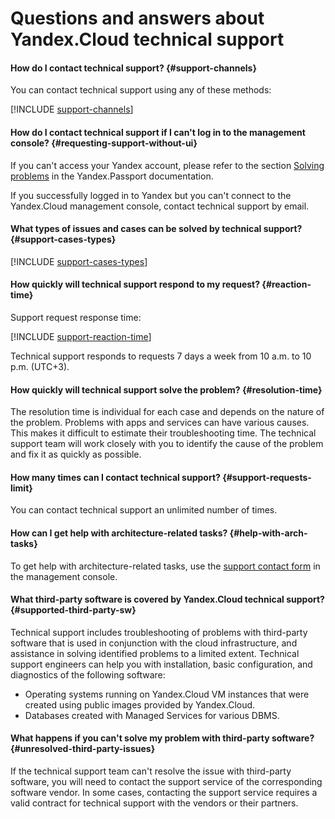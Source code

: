 # Questions and answers about Yandex.Cloud technical support

#### How do I contact technical support? {#support-channels}

You can contact technical support using any of these methods:

[!INCLUDE [support-channels](../_includes/support-channels.md)]

#### How do I contact technical support if I can't log in to the management console? {#requesting-support-without-ui}

If you can't access your Yandex account, please refer to the section [Solving problems](https://yandex.com/support/passport/troubleshooting/problems.html) in the Yandex.Passport documentation.

If you successfully logged in to Yandex but you can't connect to the Yandex.Cloud management console, contact technical support by email.

#### What types of issues and cases can be solved by technical support? {#support-cases-types}

[!INCLUDE [support-cases-types](../_includes/support-cases-types.md)]

#### How quickly will technical support respond to my request? {#reaction-time}

Support request response time:

  [!INCLUDE [support-reaction-time](../_includes/support-reaction-time.md)]

Technical support responds to requests 7 days a week from 10 a.m. to 10 p.m. (UTC+3).

#### How quickly will technical support solve the problem? {#resolution-time}

The resolution time is individual for each case and depends on the nature of the problem. Problems with apps and services can have various causes. This makes it difficult to estimate their troubleshooting time. The technical support team will work closely with you to identify the cause of the problem and fix it as quickly as possible.

#### How many times can I contact technical support? {#support-requests-limit}

You can contact technical support an unlimited number of times.

#### How can I get help with architecture-related tasks? {#help-with-arch-tasks}

To get help with architecture-related tasks, use the [support contact form](https://console.cloud.yandex.ru/support) in the management console.

#### What third-party software is covered by Yandex.Cloud technical support? {#supported-third-party-sw}

Technical support includes troubleshooting of problems with third-party software that is used in conjunction with the cloud infrastructure, and assistance in solving identified problems to a limited extent. Technical support engineers can help you with installation, basic configuration, and diagnostics of the following software:

- Operating systems running on Yandex.Cloud VM instances that were created using public images provided by Yandex.Cloud.
- Databases created with Managed Services for various DBMS.

#### What happens if you can't solve my problem with third-party software? {#unresolved-third-party-issues}

If the technical support team can't resolve the issue with third-party software, you will need to contact the support service of the corresponding software vendor. In some cases, contacting the support service requires a valid contract for technical support with the vendors or their partners.

